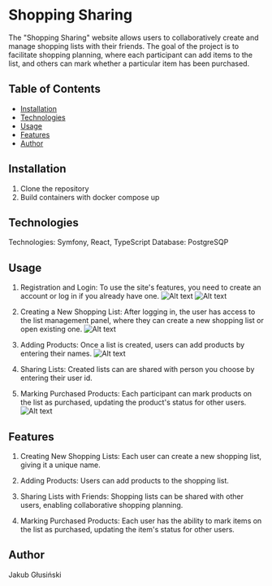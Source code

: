 # Shopping Sharing

The "Shopping Sharing" website allows users to collaboratively create and manage shopping lists with their friends. The goal of the project is to facilitate shopping planning, where each participant can add items to the list, and others can mark whether a particular item has been purchased.

## Table of Contents
- [Installation](#installation)
- [Technologies](#technologies)
- [Usage](#usage)
- [Features](#features)
- [Author](#author)

## Installation

1. Clone the repository
2. Build containers with docker compose up

## Technologies

Technologies: Symfony, React, TypeScript
Database: PostgreSQP

## Usage

1. Registration and Login:
To use the site's features, you need to create an account or log in if you already have one.
![Alt text](/ScreenShots/login.PNG?raw=true "Optional Title")
![Alt text](/ScreenShots/register.PNG?raw=true "Optional Title")

2. Creating a New Shopping List:
After logging in, the user has access to the list management panel, where they can create a new shopping list or open existing one.
![Alt text](/ScreenShots/lists.PNG?raw=true "Optional Title")

3. Adding Products:
Once a list is created, users can add products by entering their names.
![Alt text](/ScreenShots/addingField.PNG?raw=true "Optional Title")

4. Sharing Lists:
Created lists can are shared with person you choose by entering their user id.

5. Marking Purchased Products:
Each participant can mark products on the list as purchased, updating the product's status for other users.
![Alt text](/ScreenShots/listView.PNG?raw=true "Optional Title")

## Features

1. Creating New Shopping Lists: Each user can create a new shopping list, giving it a unique name.

2. Adding Products: Users can add products to the shopping list.

3. Sharing Lists with Friends: Shopping lists can be shared with other users, enabling collaborative shopping planning.

4. Marking Purchased Products: Each user has the ability to mark items on the list as purchased, updating the item's status for other users.


## Author

Jakub Głusiński
